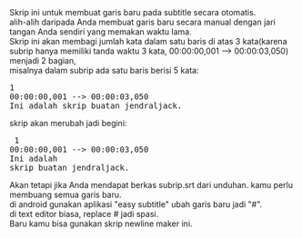 <a>
Skrip ini untuk membuat garis baru pada subtitle secara otomatis.<br/>
alih-alih daripada Anda membuat garis baru secara manual dengan jari tangan Anda sendiri yang memakan waktu lama.<br/>
Skrip ini akan membagi jumlah kata dalam satu baris di atas 3 kata(karena subrip hanya memiliki tanda waktu 3 kata, 00:00:00,001 --> 00:00:03,050) menjadi 2 bagian,<br/>
misalnya dalam subrip ada satu baris berisi 5 kata:<br/><pre>
1
00:00:00,001 --> 00:00:03,050
Ini adalah skrip buatan jendraljack.
</pre>
skrip akan merubah jadi begini:<br/>
<pre>
 1
00:00:00,001 --> 00:00:03,050
Ini adalah
skrip buatan jendraljack.
</pre>

Akan tetapi jika Anda mendapat berkas subrip.srt dari unduhan.
kamu perlu membuang semua garis baru.<br/>
di android gunakan aplikasi "easy subtitle"
ubah garis baru jadi "#".<br/>
di text editor biasa, replace # jadi spasi.<br/>
Baru kamu bisa gunakan skrip newline maker ini.
</a> 
